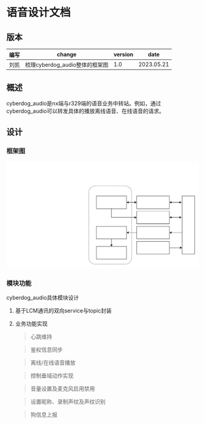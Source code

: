 # 语音设计文档

## 版本

| 编写 | change                         | version | date       |
| ---- | ------------------------------ | ------- | ---------- |
| 刘凯 | 梳理cyberdog_audio整体的框架图 | 1.0     | 2023.05.21 |

## 概述

cyberdog_audio是nx端与r329端的语音业务中转站。例如，通过cyberdog_audio可以转发具体的播放离线语音、在线语音的请求。

## 设计

### 框架图
![](./image/cyberdog_audio/framework.svg)
### 模块功能

cyberdog_audio具体模块设计

1. 基于LCM通讯的双向service与topic封装

1. 业务功能实现
   
     > 心跳维持

     > 鉴权信息同步

     > 离线/在线语音播放

     > 控制垂域动作实现

     > 音量设置及麦克风启用禁用

     > 设置昵称、录制声纹及声纹识别

     > 狗信息上报
